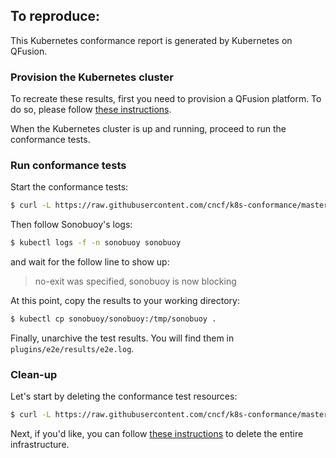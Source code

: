 ## To reproduce:

This Kubernetes conformance report is generated by Kubernetes on QFusion.

### Provision the Kubernetes cluster

To recreate these results, first you need to provision a QFusion platform. To do so, please follow [these instructions](http://www.woqutech.com/product/product-16-247.html#sss).

When the Kubernetes cluster is up and running, proceed to run the conformance tests.

### Run conformance tests

Start the conformance tests:

```bash
$ curl -L https://raw.githubusercontent.com/cncf/k8s-conformance/master/sonobuoy-conformance.yaml | kubectl apply -f -
```

Then follow Sonobuoy's logs:

```bash
$ kubectl logs -f -n sonobuoy sonobuoy
```

and wait for the follow line to show up:

>no-exit was specified, sonobuoy is now blocking


At this point, copy the results to your working directory:

```bash
$ kubectl cp sonobuoy/sonobuoy:/tmp/sonobuoy .
```

Finally, unarchive the test results. You will find them in `plugins/e2e/results/e2e.log`.

### Clean-up

Let's start by deleting the conformance test resources:

 ```bash
 $ curl -L https://raw.githubusercontent.com/cncf/k8s-conformance/master/sonobuoy-conformance.yaml | kubectl delete -f -
 ```

 Next, if you'd like, you can follow [these instructions](http://www.woqutech.com/product/product-16-247.html#sss)
 to delete the entire infrastructure.